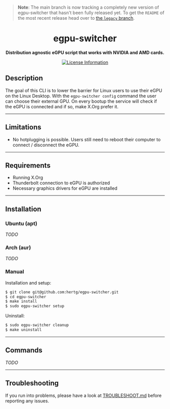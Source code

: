 > **Note**: The main branch is now tracking a completely new version of egpu-switcher
> that hasn't been fully released yet. To get the `README` of the most recent release
> head over to [the `legacy` branch](https://github.com/hertg/egpu-switcher/tree/legacy).

<div align="center">
  <h1><strong>egpu-switcher</strong></h1>
  <p>
		<strong>Distribution agnostic eGPU script that works with NVIDIA and AMD cards.</strong>
  </p>
  <p>
    <!--<a href="https://goreportcard.com/report/github.com/hertg/egpu-switcher">
      <img alt="Go Report Card" src="https://goreportcard.com/badge/github.com/hertg/egpu-switcher" />
    </a>-->
    <a href="#">
			<img alt="License Information" src="https://img.shields.io/github/license/hertg/egpu-switcher">
    </a>
  </p>
</div>

## Description
The goal of this CLI is to lower the barrier for Linux users to use their eGPU on the Linux Desktop.
With the `egpu-switcher config` command the user can choose their external GPU. On every bootup the service will check if the eGPU is connected and if so, make X.Org prefer it.

---

## Limitations
- No hotplugging is possible. Users still need to reboot their computer to connect / disconnect the eGPU.

---

## Requirements
- Running X.Org
- Thunderbolt connection to eGPU is authorized
- Necessary graphics drivers for eGPU are installed

---

## Installation

### Ubuntu (apt)
*TODO*

### Arch (aur)
*TODO*

### Manual
Installation and setup:
```bash
$ git clone git@github.com:hertg/egpu-switcher.git
$ cd egpu-switcher
$ make install
$ sudo egpu-switcher setup
```

Uninstall:
```bash
$ sudo egpu-switcher cleanup
$ make uninstall
```

---

## Commands
*TODO*

---

## Troubleshooting
If you run into problems, please have a look at [TROUBLESHOOT.md](https://github.com/hertg/egpu-switcher/blob/master/TROUBLESHOOT.md) before reporting any issues.
